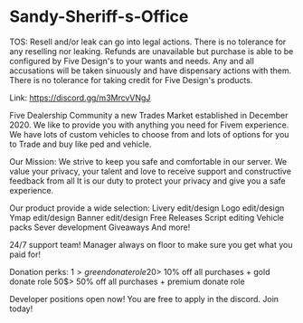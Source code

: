# Sandy-Sheriff-s-Office

TOS: Resell and/or leak can go into legal actions. There is no tolerance for any reselling nor leaking. Refunds are unavailable but purchase is able to be configured by Five Design's to your wants and needs. Any and all accusations will be taken sinuously and have dispensary actions with them. There is no tolerance for taking credit for Five Design's products.

Link: https://discord.gg/m3MrcvVNgJ

 

Five Dealership Community
a new Trades Market established in December 2020. We like to provide you with anything you need for Fivem experience. We have lots of custom vehicles to choose from and lots of options for you to Trade and buy like ped and vehicle.

Our Mission:
We strive to keep you safe and comfortable in our server. We value your privacy, your talent and love to receive support and constructive feedback from all It is our duty to protect your privacy and give you a safe experience.

Our product provide a wide selection:
Livery edit/design
Logo edit/design
Ymap edit/design
Banner edit/design
Free Releases 
Script editing
Vehicle packs
Sever development 
Giveaways
And more!

24/7 support team!
Manager always on floor to make sure you get what you paid for!

Donation perks:
1$> green donate role 
20$> 10% off all purchases + gold donate role 
50$> 50% off all purchases + premium donate role

Developer positions open now! You are free to apply in the discord. Join today!
